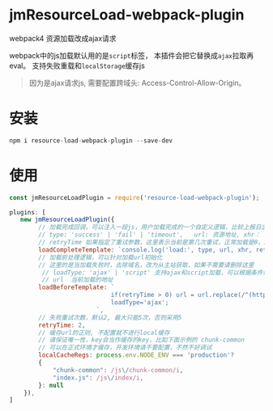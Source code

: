 # jmResourceLoad-webpack-plugin
webpack4 资源加载改成ajax请求


webpack中的js加载默认用的是`script`标签， 本插件会把它替换成`ajax`拉取再eval。
支持失败重载和`localStorage`缓存js

> 因为是ajax请求js, 需要配置跨域头: Access-Control-Allow-Origin。

# 安装
```js
npm i resource-load-webpack-plugin --save-dev
```

# 使用

```js
const jmResourceLoadPlugin = require('resource-load-webpack-plugin');

plugins: [
   new jmResourceLoadPlugin({
        // 加载完成回调，可以注入一段js，用户加载完成的一个自定义逻辑，比较上报日志等，非必须
        // type: 'success' | 'fail' | 'timeout',   url: 资源地址, xhr： 加载资源的ajax对象       
        // retryTime 如果指定了重试参数，这里表示当前是第几次重试，正常加载是0，后面累加
        loadCompleteTemplate: `console.log('load:', type, url, xhr, retryTime)`,
        // 加载前处理逻辑，可以针对加载url初始化
        // 这里的是当加载失败时，去除域名，改为从主站获取，如果不需要请删除这里
         // loadType: 'ajax' | 'script' 支持ajax和script加载，可以根据条件修改这个变量
         // url  当前加载的地址
        loadBeforeTemplate: `
                            if(retryTime > 0) url = url.replace(/^(http(s)?:)?\\/\\/[^\\/]+/i, '');
                            loadType='ajax';
                        `,
        // 失败重试次数，默认2, 最大只能5次，否则采用5
        retryTime: 2,
        // 缓存url的正则, 不配置就不进行local缓存
        // 请保证唯一性，key会当作缓存的key，比如下面示例的 chunk-common
        // 可以在正式环境才缓存，开发环境请不要配置，不然不好调试
        localCacheRegs: process.env.NODE_ENV === 'production'?
        {
            "chunk-common": /js\/chunk-common/i,
            "index.js": /js\/index/i,   
        }: null
    }),
]
```

